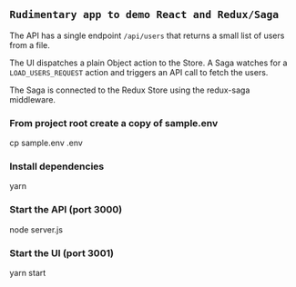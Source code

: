 ## `Rudimentary app to demo React and Redux/Saga`
The API has a single endpoint `/api/users` that returns a small list of users from a file.

The UI dispatches a plain Object action to the Store. A Saga watches for a `LOAD_USERS_REQUEST` action and triggers an API call to fetch the users.

The Saga is connected to the Redux Store using the redux-saga middleware.

### From project root create a copy of sample.env

   cp sample.env .env

### Install dependencies

   yarn

### Start the API (port 3000)
   
   node server.js
 
 ### Start the UI (port 3001)

   yarn start
